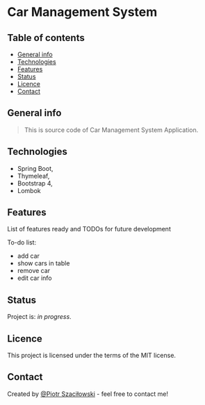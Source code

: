# Car Management System
## Table of contents
* [General info](#general-info)
* [Technologies](#technologies)
* [Features](#features)
* [Status](#status)
* [Licence](#licence)
* [Contact](#contact)
## General info
> This is source code of Car Management System Application.
## Technologies 
- Spring Boot,
- Thymeleaf,
- Bootstrap 4,
- Lombok
## Features
List of features ready and TODOs for future development

To-do list:
* add car
* show cars in table
* remove car
* edit car info
## Status
Project is: _in progress_.
## Licence
This project is licensed under the terms of the MIT license.
## Contact
Created by [@Piotr Szaciłowski](https://www.szacilowski.com) - feel free to contact me!
